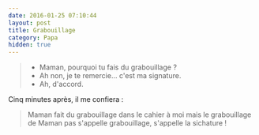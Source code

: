 ```yaml
---
date: 2016-01-25 07:10:44
layout: post
title: Grabouillage
category: Papa
hidden: true
---
```


> - Maman, pourquoi tu fais du grabouillage ?
> - Ah non, je te remercie… c'est ma signature.
> - Ah, d'accord.

Cinq minutes après, il me confiera :

> Maman fait du grabouillage dans le cahier à moi mais le grabouillage de Maman pas s'appelle grabouillage, s'appelle la sichature !
